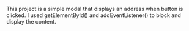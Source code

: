 This project is a simple modal that displays an address when button is clicked. I used getElementById() and addEventListener() to block and display the content. 
